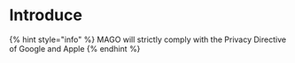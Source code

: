# Introduce

{% hint style="info" %}
MAGO will strictly comply with the Privacy Directive of Google and Apple
{% endhint %}
